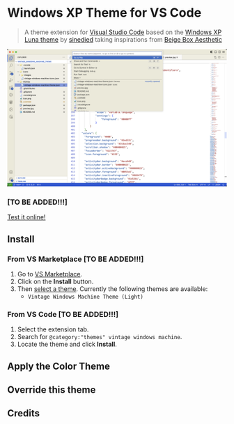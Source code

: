 # Windows XP Theme for VS Code

> A theme extension for [Visual Studio Code](https://code.visualstudio.com/?WT.mc_id=javascript-36167-yolasors) based on the [Windows XP Luna theme](https://github.com/sinedied/vscode-windows-xp-theme) by [sinedied](https://github.com/sinedied) taking inspirations from [Beige Box Aesthetic](https://en.wikipedia.org/wiki/Beige_box)

<p align="center">
  <img alt="" src="https://github.com/niap3/vintage_windows_machine_theme/blob/66c1108ee74a3ebde819ced56bcfc55001180790/preview.jpg"/>
</p>

### [TO BE ADDED!!!]

[Test it online!](link)

## Install

### From VS Marketplace [TO BE ADDED!!!]

1. Go to [VS Marketplace](link).
2. Click on the **Install** button.
3. Then [select a theme](link). Currently the following themes are available:
    - `Vintage Windows Machine Theme (Light)`

### From VS Code [TO BE ADDED!!!]

1. Select the extension tab.
2. Search for `@category:"themes" vintage windows machine`.
3. Locate the theme and click **Install**.

## Apply the Color Theme


## Override this theme



## Credits


